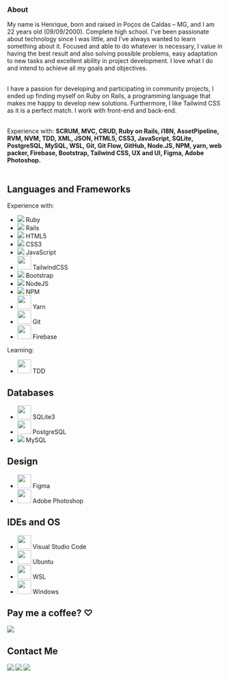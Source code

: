 <h3>About</h3>

My name is Henrique, born and raised in Poços de Caldas – MG, and I am 22 years old (09/09/2000). Complete high school. I've been passionate about technology since I was little, and I've always wanted to learn something about it. Focused and able to do whatever is necessary, I value in having the best result and also solving possible problems, easy adaptation to new tasks and excellent ability in project development. I love what I do and intend to achieve all my goals and objectives.<br><br>

I have a passion for developing and participating in community projects, I ended up finding myself on Ruby on Rails, a programming language that makes me happy to develop new solutions. Furthermore, I like Tailwind CSS as it is a perfect match. I work with front-end and back-end.<br><br>
 
Experience with: <strong>SCRUM, MVC, CRUD, Ruby on Rails, i18N, AssetPipeline, RVM, NVM, TDD, XML, JSON, HTML5, CSS3, JavaScript, SQLite, PostgreSQL, MySQL, WSL, Git, Git Flow, GitHub, Node.JS, NPM, yarn, web packer, Firebase, Bootstrap, Tailwind CSS, UX and UI, Figma, Adobe Photoshop.</strong><br><br>

## Languages and Frameworks
<p>
 Experience with:
 <ul>
  <li>
   <img src="https://cdn.icon-icons.com/icons2/2415/PNG/32/ruby_plain_logo_icon_146361.png"/>
   Ruby
  </li>
  <li>
   <img src="https://cdn.icon-icons.com/icons2/2415/PNG/32/rails_plain_wordmark_logo_icon_146377.png"/>
   Rails
  </li>
  <li>
   <img src="https://cdn.icon-icons.com/icons2/2107/PNG/32/file_type_html_icon_130541.png"/>
   HTML5
  </li>
  <li>
   <img src="https://cdn.icon-icons.com/icons2/2107/PNG/32/file_type_css_icon_130661.png"/>
   CSS3
  </li>
  <li>
   <img src="https://cdn.icon-icons.com/icons2/2108/PNG/32/javascript_icon_130900.png"/>
   JavaScript
  </li>
  <li>
   <img height="32" src="https://bourhaouta.gallerycdn.vsassets.io/extensions/bourhaouta/tailwindshades/0.0.5/1592520164095/Microsoft.VisualStudio.Services.Icons.Default"/>
   TailwindCSS
  </li>
  <li>
   <img src="https://cdn.icon-icons.com/icons2/2415/PNG/32/bootstrap_plain_logo_icon_146619.png"/>
   Bootstrap
  </li>
  <li>
   <img src="https://cdn.icon-icons.com/icons2/2107/PNG/32/file_type_node_icon_130301.png"/>
   NodeJS
  </li>
  <li>
   <img src="https://cdn.icon-icons.com/icons2/2415/PNG/32/npm_original_wordmark_logo_icon_146402.png"/>
   NPM
  </li>
  <li>
   <img height="32" src="https://cdn.icon-icons.com/icons2/2415/PNG/512/yarn_original_logo_icon_146287.png"/>
   Yarn
  </li>
  <li>
   <img height="32" src="https://upload.wikimedia.org/wikipedia/commons/thumb/3/3f/Git_icon.svg/640px-Git_icon.svg.png"/>
   Git
  </li>
  <li>
   <img height="32" src="https://upload.wikimedia.org/wikipedia/commons/4/46/Touchicon-180.png"/>
   Firebase
  </li>
 </ul>
 Learning:
 <ul>
  <li>
   <img height="32" src="https://deviniciative.files.wordpress.com/2019/06/tdd-diagram_02.png"/>
   TDD
  </li>
 </ul>
</p>

## Databases
<p>
 <ul>
  <li>
   <img height="32" src="https://upload.wikimedia.org/wikipedia/commons/3/38/SQLite370.svg"/>
   SQLite3
  </li>
  <li>
   <img height="32" src="https://upload.wikimedia.org/wikipedia/commons/thumb/2/29/Postgresql_elephant.svg/640px-Postgresql_elephant.svg.png"/>
   PostgreSQL
  </li>
  <li>
   <img src="https://cdn.icon-icons.com/icons2/2107/PNG/32/file_type_mysql_icon_130379.png"/>
   MySQL
  </li>
 </ul>
</p>

## Design
<p>
 <ul>
  <li>
   <img height="32" src="https://upload.wikimedia.org/wikipedia/commons/thumb/3/33/Figma-logo.svg/400px-Figma-logo.svg.png"/>
   Figma
  </li>
  <li>
   <img height="32" src="https://upload.wikimedia.org/wikipedia/commons/thumb/a/af/Adobe_Photoshop_CC_icon.svg/512px-Adobe_Photoshop_CC_icon.svg.png"/>
   Adobe Photoshop
  </li>
 </ul>
</p>

## IDEs and OS
<p>
 <ul>
  <li>
   <img height="32" src="https://upload.wikimedia.org/wikipedia/commons/thumb/9/9a/Visual_Studio_Code_1.35_icon.svg/512px-Visual_Studio_Code_1.35_icon.svg.png"/>
   Visual Studio Code
  </li>
  <li>
   <img height="32" src="https://upload.wikimedia.org/wikipedia/commons/thumb/a/ab/Logo-ubuntu_cof-orange-hex.svg/640px-Logo-ubuntu_cof-orange-hex.svg.png"/>
   Ubuntu
  </li>
  <li>
   <img height="32" src="https://www.pc-tips.info/wp-content/uploads/2021/11/Windows-Subsystem-for-Linux-WSL-installeren-in-Windows-11.png"/>
   WSL
  </li>
  <li>
   <img height="32" src="https://cdn.icon-icons.com/icons2/836/PNG/64/Windows_Phone_icon-icons.com_66782.png"/>
   Windows
  </li>
 </ul>
</p>

## Pay me a coffee? ♡
[<img align="left" src="https://img.shields.io/badge/sponsor-30363D?style=for-the-badge&logo=GitHub-Sponsors&logoColor=#white"/>][donate]<br>

## Contact Me
[<img align="left" src="https://img.shields.io/badge/WhatsApp-25D366?style=for-the-badge&logo=whatsapp&logoColor=white"/>][whatsapp]
[<img align="left" src="https://img.shields.io/badge/Gmail-D14836?style=for-the-badge&logo=gmail&logoColor=white"/>][gmail]
[<img align="left" src="https://img.shields.io/badge/LinkedIn-0077B5?style=for-the-badge&logo=linkedin&logoColor=white"/>][linkedIn]

[donate]:https://nubank.com.br/pagar/1kvjqh/pZII7Fvb9u
[gmail]:https://mail.google.com/mail/u/0/#search/Contact+me+on+my+email%3A+rickkque%40gmail.com
[whatsapp]:http://api.whatsapp.com/send?phone=5535992260481
[linkedIn]:https://www.linkedin.com/in/rickkque

